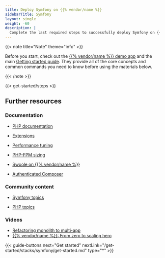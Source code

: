 ```yaml
---
title: Deploy Symfony on {{% vendor/name %}}
sidebarTitle: Symfony
layout: single
weight: -60
description: |
  Complete the last required steps to successfully deploy Symfony on {{% vendor/name %}}.
---
```


{{< note title="Note" theme="info" >}}

Before you start, check out the [{{% vendor/name %}} demo app](https://console.upsun.com/projects/create-project) and the main [Getting started guide](/get-started/here/_index.md).
They provide all of the core concepts and common commands you need to know before using the materials below.

{{< /note >}}

{{< get-started/steps >}}

## Further resources

### Documentation

*   [PHP documentation](/languages/php/)

*   [Extensions](/languages/php/extensions)

*   [Performance tuning](/languages/php/tuning)

*   [PHP-FPM sizing](/languages/php/fpm)

*   [Swoole on {{% vendor/name %}}](/languages/php/swoole)

*   [Authenticated Composer](/languages/php/composer-auth)

### Community content

*   [Symfony topics](https://support.platform.sh/hc/en-us/search?utf8=%E2%9C%93\&query=symfony)

*   [PHP topics](https://support.platform.sh/hc/en-us/search?utf8=%E2%9C%93\&query=php)

### Videos

*   [Refactoring monolith to multi-app](https://youtu.be/5hApjWiTO1M?feature=shared)
*   [{{% vendor/name %}}: From zero to scaling hero](https://youtu.be/FEFBUomV5aY?feature=shared)

{{< guide-buttons next="Get started" nextLink="/get-started/stacks/symfony/get-started.md" type="\*" >}}
